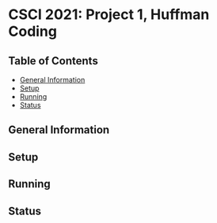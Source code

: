 # CSCI 2021: Project 1, Huffman Coding

## Table of Contents
* [General Information](#general-information)
* [Setup](#setup)
* [Running](#running)
* [Status](#status)

## General Information


## Setup


## Running


## Status
